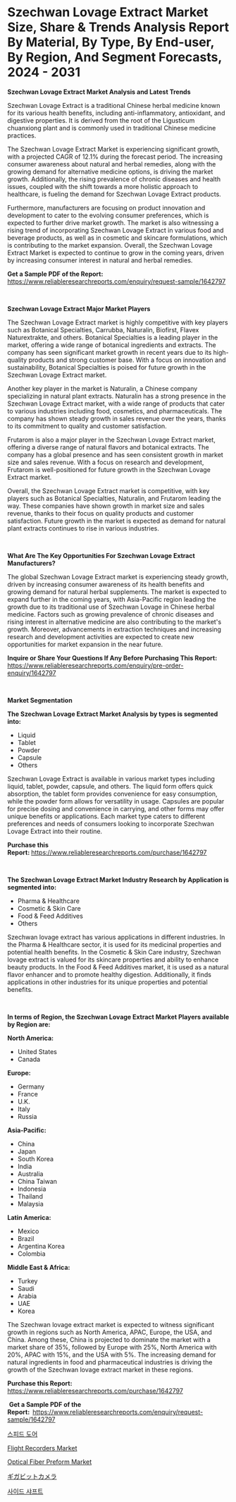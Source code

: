 <p><h1>Szechwan Lovage Extract Market Size, Share & Trends Analysis Report By Material, By Type, By End-user, By Region, And Segment Forecasts, 2024 - 2031</h1></p><p><strong>Szechwan Lovage Extract Market Analysis and Latest Trends</strong></p>
<p><p>Szechwan Lovage Extract is a traditional Chinese herbal medicine known for its various health benefits, including anti-inflammatory, antioxidant, and digestive properties. It is derived from the root of the Ligusticum chuanxiong plant and is commonly used in traditional Chinese medicine practices.</p><p>The Szechwan Lovage Extract Market is experiencing significant growth, with a projected CAGR of 12.1% during the forecast period. The increasing consumer awareness about natural and herbal remedies, along with the growing demand for alternative medicine options, is driving the market growth. Additionally, the rising prevalence of chronic diseases and health issues, coupled with the shift towards a more holistic approach to healthcare, is fueling the demand for Szechwan Lovage Extract products.</p><p>Furthermore, manufacturers are focusing on product innovation and development to cater to the evolving consumer preferences, which is expected to further drive market growth. The market is also witnessing a rising trend of incorporating Szechwan Lovage Extract in various food and beverage products, as well as in cosmetic and skincare formulations, which is contributing to the market expansion. Overall, the Szechwan Lovage Extract Market is expected to continue to grow in the coming years, driven by increasing consumer interest in natural and herbal remedies.</p></p>
<p><strong>Get a Sample PDF of the Report:&nbsp;</strong> <a href="https://www.reliableresearchreports.com/enquiry/request-sample/1642797">https://www.reliableresearchreports.com/enquiry/request-sample/1642797</a></p>
<p>&nbsp;</p>
<p><strong>Szechwan Lovage Extract Major Market Players</strong></p>
<p><p>The Szechwan Lovage Extract market is highly competitive with key players such as Botanical Specialties, Carrubba, Naturalin, Biofirst, Flavex Naturextrakte, and others. Botanical Specialties is a leading player in the market, offering a wide range of botanical ingredients and extracts. The company has seen significant market growth in recent years due to its high-quality products and strong customer base. With a focus on innovation and sustainability, Botanical Specialties is poised for future growth in the Szechwan Lovage Extract market.</p><p>Another key player in the market is Naturalin, a Chinese company specializing in natural plant extracts. Naturalin has a strong presence in the Szechwan Lovage Extract market, with a wide range of products that cater to various industries including food, cosmetics, and pharmaceuticals. The company has shown steady growth in sales revenue over the years, thanks to its commitment to quality and customer satisfaction.</p><p>Frutarom is also a major player in the Szechwan Lovage Extract market, offering a diverse range of natural flavors and botanical extracts. The company has a global presence and has seen consistent growth in market size and sales revenue. With a focus on research and development, Frutarom is well-positioned for future growth in the Szechwan Lovage Extract market.</p><p>Overall, the Szechwan Lovage Extract market is competitive, with key players such as Botanical Specialties, Naturalin, and Frutarom leading the way. These companies have shown growth in market size and sales revenue, thanks to their focus on quality products and customer satisfaction. Future growth in the market is expected as demand for natural plant extracts continues to rise in various industries.</p></p>
<p>&nbsp;</p>
<p><strong>What Are The Key Opportunities For Szechwan Lovage Extract Manufacturers?</strong></p>
<p><p>The global Szechwan Lovage Extract market is experiencing steady growth, driven by increasing consumer awareness of its health benefits and growing demand for natural herbal supplements. The market is expected to expand further in the coming years, with Asia-Pacific region leading the growth due to its traditional use of Szechwan Lovage in Chinese herbal medicine. Factors such as growing prevalence of chronic diseases and rising interest in alternative medicine are also contributing to the market's growth. Moreover, advancements in extraction techniques and increasing research and development activities are expected to create new opportunities for market expansion in the near future.</p></p>
<p><strong>Inquire or Share Your Questions If Any Before Purchasing This Report:</strong> <a href="https://www.reliableresearchreports.com/enquiry/pre-order-enquiry/1642797">https://www.reliableresearchreports.com/enquiry/pre-order-enquiry/1642797</a></p>
<p>&nbsp;</p>
<p><strong>Market Segmentation</strong></p>
<p><strong>The Szechwan Lovage Extract Market Analysis by types is segmented into:</strong></p>
<p><ul><li>Liquid</li><li>Tablet</li><li>Powder</li><li>Capsule</li><li>Others</li></ul></p>
<p><p>Szechwan Lovage Extract is available in various market types including liquid, tablet, powder, capsule, and others. The liquid form offers quick absorption, the tablet form provides convenience for easy consumption, while the powder form allows for versatility in usage. Capsules are popular for precise dosing and convenience in carrying, and other forms may offer unique benefits or applications. Each market type caters to different preferences and needs of consumers looking to incorporate Szechwan Lovage Extract into their routine.</p></p>
<p><strong>Purchase this Report:&nbsp;</strong><a href="https://www.reliableresearchreports.com/purchase/1642797">https://www.reliableresearchreports.com/purchase/1642797</a></p>
<p>&nbsp;</p>
<p><strong>The Szechwan Lovage Extract Market Industry Research by Application is segmented into:</strong></p>
<p><ul><li>Pharma & Healthcare</li><li>Cosmetic & Skin Care</li><li>Food & Feed Additives</li><li>Others</li></ul></p>
<p><p>Szechwan lovage extract has various applications in different industries. In the Pharma & Healthcare sector, it is used for its medicinal properties and potential health benefits. In the Cosmetic & Skin Care industry, Szechwan lovage extract is valued for its skincare properties and ability to enhance beauty products. In the Food & Feed Additives market, it is used as a natural flavor enhancer and to promote healthy digestion. Additionally, it finds applications in other industries for its unique properties and potential benefits.</p></p>
<p>&nbsp;</p>
<p><strong>In terms of Region, the Szechwan Lovage Extract Market Players available by Region are:</strong></p>
<p>
    <p> <strong> North America: </strong>
        <ul>
            <li>United States</li>
            <li>Canada</li>
        </ul>
        </p> 
    <p> <strong> Europe: </strong>
        <ul>
            <li>Germany</li>
            <li>France</li>
            <li>U.K.</li>
            <li>Italy</li>
            <li>Russia</li>
        </ul>
        </p> 
    <p> <strong> Asia-Pacific: </strong>
        <ul>
            <li>China</li>
            <li>Japan</li>
            <li>South Korea</li>
            <li>India</li>
            <li>Australia</li>
            <li>China Taiwan</li>
            <li>Indonesia</li>
            <li>Thailand</li>
            <li>Malaysia</li>
        </ul>
        </p> 
    <p> <strong> Latin America: </strong>
        <ul>
            <li>Mexico</li>
            <li>Brazil</li>
            <li>Argentina Korea</li>
            <li>Colombia</li>
        </ul>
        </p> 
    <p> <strong> Middle East & Africa: </strong>
        <ul>
            <li>Turkey</li>
            <li>Saudi</li>
            <li>Arabia</li>
            <li>UAE</li>
            <li>Korea</li>
        </ul>
    </p>
    </p>
<p><p>The Szechwan lovage extract market is expected to witness significant growth in regions such as North America, APAC, Europe, the USA, and China. Among these, China is projected to dominate the market with a market share of 35%, followed by Europe with 25%, North America with 20%, APAC with 15%, and the USA with 5%. The increasing demand for natural ingredients in food and pharmaceutical industries is driving the growth of the Szechwan lovage extract market in these regions.</p></p>
<p><strong>Purchase this Report: </strong><a href="https://www.reliableresearchreports.com/purchase/1642797">https://www.reliableresearchreports.com/purchase/1642797</a></p>
<p>&nbsp;<strong>Get a Sample PDF of the Report:&nbsp;&nbsp;</strong><a href="https://www.reliableresearchreports.com/enquiry/request-sample/1642797">https://www.reliableresearchreports.com/enquiry/request-sample/1642797</a></p>
<p><strong></strong></p>
<p><p><a href="https://medium.com/@sarissaschmalingtr6fz2739/%EC%8A%A4%ED%94%BC%EB%93%9C-%EB%8F%84%EC%96%B4-%EC%8B%9C%EC%9E%A5-%ED%86%B5%EC%B0%B0-%EC%8B%9C%EC%9E%A5-%EB%8F%99%ED%96%A5-%EC%84%B1%EC%9E%A5-2024%EB%85%84%EB%B6%80%ED%84%B0-2031%EB%85%84%EA%B9%8C%EC%A7%80-%EC%98%88%EC%B8%A1%EB%90%9C-%EA%B2%83-7528aa7e1be0">스피드 도어</a></p><p><a href="https://github.com/jj19131/Market-Research-Report-List-1/blob/main/flight-recorders-market.md">Flight Recorders Market</a></p><p><a href="https://view.publitas.com/reportprime-1/optical-fiber-preform-market-size-market-share-and-global-market-analysis-report-2024-2031/">Optical Fiber Preform Market</a></p><p><a href="https://medium.com/@joanne.southgate/gige%E3%82%AB%E3%83%A1%E3%83%A9%E5%B8%82%E5%A0%B4-%E7%AB%B6%E4%BA%89%E5%88%86%E6%9E%90-%E5%B8%82%E5%A0%B4%E5%8B%95%E5%90%91-2031%E5%B9%B4%E3%81%BE%E3%81%A7%E3%81%AE%E4%BA%88%E6%B8%AC-d82a8daac9a7">ギガビットカメラ</a></p><p><a href="https://medium.com/@sarissaschmalingtr6fz2739/%EC%B8%A1%EC%B6%95-%EC%8B%9C%EC%9E%A5-%EB%B6%84%EC%84%9D-cagr-%EC%8B%9C%EC%9E%A5-%EC%84%B8%EB%B6%84%ED%99%94-%EB%B0%8F-%EC%84%B8%EA%B3%84-%EC%82%B0%EC%97%85-%EA%B0%9C%EC%9A%94-7396509fc7e2">사이드 샤프트</a></p></p>